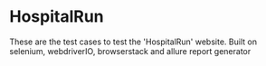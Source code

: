 # HospitalRun
These are the test cases to test the 'HospitalRun' website. Built on selenium, webdriverIO, browserstack and allure report generator
